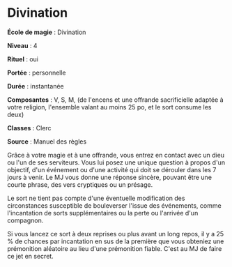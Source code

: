 # Divination

**École de magie** : Divination

**Niveau** : 4

**Rituel** : oui

**Portée** : personnelle

**Durée** : instantanée

**Composantes** : V, S, M, (de l'encens et une offrande sacrificielle adaptée à votre religion, l'ensemble valant au moins 25 po, et le sort consume les deux)

**Classes** : Clerc

**Source** : Manuel des règles

Grâce à votre magie et à une offrande, vous entrez en contact avec un dieu ou l'un de ses serviteurs. Vous lui posez une unique question à propos d'un objectif, d'un événement ou d'une activité qui doit se dérouler dans les 7 jours à venir. Le MJ vous donne une réponse sincère, pouvant être une courte phrase, des vers cryptiques ou un présage.

Le sort ne tient pas compte d'une éventuelle modification des circonstances susceptible de bouleverser l'issue des événements, comme l'incantation de sorts supplémentaires ou la perte ou l'arrivée d'un compagnon.

Si vous lancez ce sort à deux reprises ou plus avant un long repos, il y a 25  % de chances par incantation en sus de la première que vous obteniez une prémonition aléatoire au lieu d'une prémonition fiable. C'est au MJ de faire ce jet en secret.
